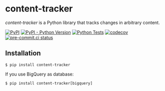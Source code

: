 # content-tracker

*content-tracker* is a Python library that tracks changes in arbitrary content.

[![PyPI](https://img.shields.io/pypi/v/content-tracker)](https://pypi.org/project/content-tracker/)
[![PyPI - Python Version](https://img.shields.io/pypi/pyversions/content-tracker)](https://pypi.org/project/content-tracker/)
[![Python Tests](https://github.com/speg03/content-tracker/actions/workflows/python-tests.yml/badge.svg)](https://github.com/speg03/content-tracker/actions/workflows/python-tests.yml)
[![codecov](https://codecov.io/gh/speg03/content-tracker/branch/main/graph/badge.svg?token=wsW6rjrcBz)](https://codecov.io/gh/speg03/content-tracker)
[![pre-commit.ci status](https://results.pre-commit.ci/badge/github/speg03/content-tracker/main.svg)](https://results.pre-commit.ci/latest/github/speg03/content-tracker/main)

## Installation

```console
$ pip install content-tracker
```

If you use BigQuery as database:
```console
$ pip install content-tracker[bigquery]
```
